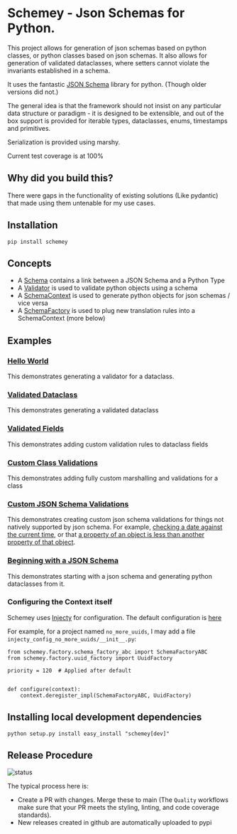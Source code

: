 # Schemey - Json Schemas for Python.

This project allows for generation of json schemas based on python
classes, or python classes based on json schemas. It also allows for
generation of validated dataclasses, where setters cannot violate
the invariants established in a schema.

It uses the fantastic [JSON Schema](https://github.com/python-jsonschema/jsonschema)
library for python. (Though older versions did not.)

The general idea is that the framework should not insist on any particular
data structure or paradigm - it is designed to be extensible, and out of the box support
is provided for iterable types, dataclasses, enums, timestamps and primitives.

Serialization is provided using marshy.

Current test coverage is at 100%

## Why did you build this?

There were gaps in the functionality of existing solutions (Like pydantic)
that made using them untenable for my use cases.

## Installation

`pip install schemey`

## Concepts

* A [Schema](schemey/schema.py) contains a link between a JSON Schema and a Python Type
* A [Validator](schemey/validator.py) is used to validate python objects using a schema
* A [SchemaContext](schemey/schema_context.py) is used to generate python objects for json schemas / vice versa
* A [SchemaFactory](schemey/factory/schema_factory_abc.py) is used to plug new translation rules into a SchemaContext (more below)

## Examples

### [Hello World](tests/examples/a_hello_world.py) 

This demonstrates generating a validator for a dataclass.

### [Validated Dataclass](tests/examples/b_validated_dataclass.py) 

This demonstrates generating a validated dataclass

### [Validated Fields](tests/examples/c_field_validations.py)

This demonstrates adding custom validation rules to dataclass fields

### [Custom Class Validations](tests/examples/d_custom_validations.py)

This demonstrates adding fully custom marshalling and validations for a class

### [Custom JSON Schema Validations](tests/examples/e_custom_json_schema_validations.py)

This demonstrates creating custom json schema validations for things not natively supported by json schema. For 
example, [checking a date against the current time](schemey/json_schema/timestamp.py), or that 
[a property of an object is less than another property of that object](schemey/json_schema/ranges.py).

### [Beginning with a JSON Schema](tests/examples/f_from_json.py)

This demonstrates starting with a json schema and generating python dataclasses from it.

### Configuring the Context itself

Schemey uses [Injecty](https://github.org/tofarr/injecty) for configuration.
The default configuration is [here](injecty_config_schemey/__init__.py)

For example, for a project named `no_more_uuids`, I may add a file `injecty_config_no_more_uuids/__init__.py`:

```
from schemey.factory.schema_factory_abc import SchemaFactoryABC
from schemey.factory.uuid_factory import UuidFactory

priority = 120  # Applied after default


def configure(context):
    context.deregister_impl(SchemaFactoryABC, UuidFactory)

```

## Installing local development dependencies

```
python setup.py install easy_install "schemey[dev]"
```

## Release Procedure

![status](https://github.com/tofarr/schemey/actions/workflows/quality.yml/badge.svg?branch=main)

The typical process here is:
* Create a PR with changes. Merge these to main (The `Quality` workflows make sure that your PR
  meets the styling, linting, and code coverage standards).
* New releases created in github are automatically uploaded to pypi
